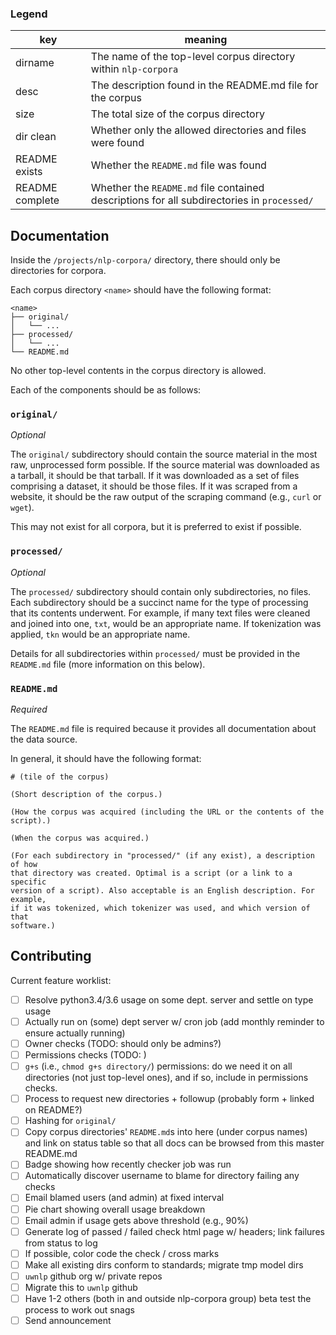 
### Legend

key | meaning
--- | ---
dirname | The name of the top-level corpus directory within `nlp-corpora`
desc | The description found in the README.md file for the corpus
size | The total size of the corpus directory
dir clean | Whether only the allowed directories and files were found
README exists | Whether the `README.md` file was found
README complete | Whether the `README.md` file contained descriptions for all subdirectories in `processed/`

## Documentation

Inside the `/projects/nlp-corpora/` directory, there should only be directories
for corpora.

Each corpus directory `<name>` should have the following format:

```
<name>
├── original/
│   └── ...
├── processed/
│   └── ...
└── README.md
```

No other top-level contents in the corpus directory is allowed.

Each of the components should be as follows:

### `original/`

_Optional_

The `original/` subdirectory should contain the source material in the most
raw, unprocessed form possible. If the source material was downloaded as a
tarball, it should be that tarball. If it was downloaded as a set of files
comprising a dataset, it should be those files. If it was scraped from a
website, it should be the raw output of the scraping command (e.g., `curl` or
`wget`).

This may not exist for all corpora, but it is preferred to exist if possible.

### `processed/`

_Optional_

The `processed/` subdirectory should contain only subdirectories, no files.
Each subdirectory should be a succinct name for the type of processing that its
contents underwent. For example, if many text files were cleaned and joined
into one, `txt`, would be an appropriate name. If tokenization was applied,
`tkn` would be an appropriate name.

Details for all subdirectories within `processed/` must be provided in the
`README.md` file (more information on this below).

### `README.md`

_Required_

The `README.md` file is required because it provides all documentation about
the data source.

In general, it should have the following format:

```
# (tile of the corpus)

(Short description of the corpus.)

(How the corpus was acquired (including the URL or the contents of the script).)

(When the corpus was acquired.)

(For each subdirectory in "processed/" (if any exist), a description of how
that directory was created. Optimal is a script (or a link to a specific
version of a script). Also acceptable is an English description. For example,
if it was tokenized, which tokenizer was used, and which version of that
software.)
```

## Contributing

Current feature worklist:

- [ ] Resolve python3.4/3.6 usage on some dept. server and settle on type usage
- [ ] Actually run on (some) dept server w/ cron job (add monthly reminder to
      ensure actually running)
- [ ] Owner checks (TODO: should only be admins?)
- [ ] Permissions checks (TODO: )
- [ ] `g+s` (i.e., `chmod g+s directory/`) permissions: do we need it on all
  directories (not just top-level ones), and if so, include in permissions
  checks.
- [ ] Process to request new directories + followup (probably form + linked on
      README?)
- [ ] Hashing for `original/`
- [ ] Copy corpus directories' `README.md`s into here (under corpus names) and
  link on status table so that all docs can be browsed from this master
  README.md
- [ ] Badge showing how recently checker job was run
- [ ] Automatically discover username to blame for directory failing any checks
- [ ] Email blamed users (and admin) at fixed interval
- [ ] Pie chart showing overall usage breakdown
- [ ] Email admin if usage gets above threshold (e.g., 90%)
- [ ] Generate log of passed / failed check html page w/ headers; link failures
      from status to log
- [ ] If possible, color code the check / cross marks
- [ ] Make all existing dirs conform to standards; migrate tmp model dirs
- [ ] `uwnlp` github org w/ private repos
- [ ] Migrate this to `uwnlp` github
- [ ] Have 1-2 others (both in and outside nlp-corpora group) beta test the
      process to work out snags
- [ ] Send announcement
